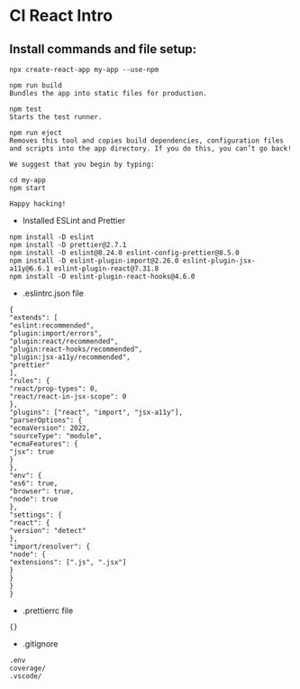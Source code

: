 # CI React Intro
## Install commands and file setup:

`npx create-react-app my-app --use-npm`

```
npm run build
Bundles the app into static files for production.

npm test
Starts the test runner.

npm run eject
Removes this tool and copies build dependencies, configuration files
and scripts into the app directory. If you do this, you can’t go back!

We suggest that you begin by typing:

cd my-app
npm start

Happy hacking!
```

- Installed ESLint and Prettier

```
npm install -D eslint
npm install -D prettier@2.7.1
npm install -D eslint@8.24.0 eslint-config-prettier@8.5.0
npm install -D eslint-plugin-import@2.26.0 eslint-plugin-jsx-a11y@6.6.1 eslint-plugin-react@7.31.8
npm install -D eslint-plugin-react-hooks@4.6.0
```

- .eslintrc.json file

```
{
"extends": [
"eslint:recommended",
"plugin:import/errors",
"plugin:react/recommended",
"plugin:react-hooks/recommended",
"plugin:jsx-a11y/recommended",
"prettier"
],
"rules": {
"react/prop-types": 0,
"react/react-in-jsx-scope": 0
},
"plugins": ["react", "import", "jsx-a11y"],
"parserOptions": {
"ecmaVersion": 2022,
"sourceType": "module",
"ecmaFeatures": {
"jsx": true
}
},
"env": {
"es6": true,
"browser": true,
"node": true
},
"settings": {
"react": {
"version": "detect"
},
"import/resolver": {
"node": {
"extensions": [".js", ".jsx"]
}
}
}
}
```

- .prettierrc file

```
{}
```

- .gitignore

```
.env
coverage/
.vscode/
```
